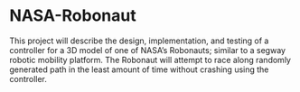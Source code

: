 # NASA-Robonaut
This project will describe the design, implementation, and testing of a controller for a 3D model of one of NASA’s Robonauts; similar to a segway robotic mobility platform. The Robonaut will attempt to race along randomly generated path in the least amount of time without crashing using the controller.
